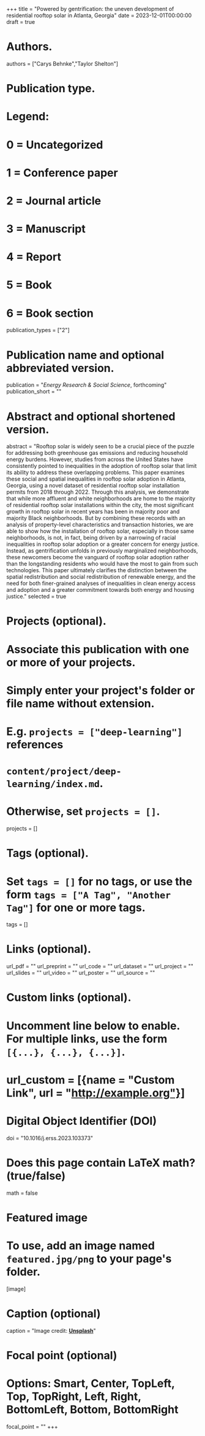+++
title = "Powered by gentrification: the uneven development of residential rooftop solar in Atlanta, Georgia"
date = 2023-12-01T00:00:00
draft = true

# Authors.
authors = ["Carys Behnke","Taylor Shelton"]

# Publication type.
# Legend:
# 0 = Uncategorized
# 1 = Conference paper
# 2 = Journal article
# 3 = Manuscript
# 4 = Report
# 5 = Book
# 6 = Book section
publication_types = ["2"]

# Publication name and optional abbreviated version.
publication = "_Energy Research & Social Science_, forthcoming"
publication_short = ""

# Abstract and optional shortened version.
abstract = "Rooftop solar is widely seen to be a crucial piece of the puzzle for addressing both greenhouse gas emissions and reducing household energy burdens. However, studies from across the United States have consistently pointed to inequalities in the adoption of rooftop solar that limit its ability to address these overlapping problems. This paper examines these social and spatial inequalities in rooftop solar adoption in Atlanta, Georgia, using a novel dataset of residential rooftop solar installation permits from 2018 through 2022. Through this analysis, we demonstrate that while more affluent and white neighborhoods are home to the majority of residential rooftop solar installations within the city, the most significant growth in rooftop solar in recent years has been in majority poor and majority Black neighborhoods. But by combining these records with an analysis of property-level characteristics and transaction histories, we are able to show how the installation of rooftop solar, especially in those same neighborhoods, is not, in fact, being driven by a narrowing of racial inequalities in rooftop solar adoption or a greater concern for energy justice. Instead, as gentrification unfolds in previously marginalized neighborhoods, these newcomers become the vanguard of rooftop solar adoption rather than the longstanding residents who would have the most to gain from such technologies. This paper ultimately clarifies the distinction between the spatial redistribution and social redistribution of renewable energy, and the need for both finer-grained analyses of inequalities in clean energy access and adoption and a greater commitment towards both energy and housing justice."
selected = true

# Projects (optional).
#   Associate this publication with one or more of your projects.
#   Simply enter your project's folder or file name without extension.
#   E.g. `projects = ["deep-learning"]` references 
#   `content/project/deep-learning/index.md`.
#   Otherwise, set `projects = []`.
projects = []

# Tags (optional).
#   Set `tags = []` for no tags, or use the form `tags = ["A Tag", "Another Tag"]` for one or more tags.
tags = []

# Links (optional).
url_pdf = ""
url_preprint = ""
url_code = ""
url_dataset = ""
url_project = ""
url_slides = ""
url_video = ""
url_poster = ""
url_source = ""

# Custom links (optional).
#   Uncomment line below to enable. For multiple links, use the form `[{...}, {...}, {...}]`.
# url_custom = [{name = "Custom Link", url = "http://example.org"}]

# Digital Object Identifier (DOI)
doi = "10.1016/j.erss.2023.103373"

# Does this page contain LaTeX math? (true/false)
math = false

# Featured image
# To use, add an image named `featured.jpg/png` to your page's folder. 
[image]
  # Caption (optional)
  caption = "Image credit: [**Unsplash**](https://unsplash.com/photos/pLCdAaMFLTE)"

  # Focal point (optional)
  # Options: Smart, Center, TopLeft, Top, TopRight, Left, Right, BottomLeft, Bottom, BottomRight
  focal_point = ""
+++

